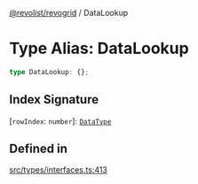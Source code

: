 [@revolist/revogrid](README.md) / DataLookup

# Type Alias: DataLookup

```ts
type DataLookup: {};
```

## Index Signature

 \[`rowIndex`: `number`\]: [`DataType`](TypeAlias.DataType.md)

## Defined in

[src/types/interfaces.ts:413](https://github.com/revolist/revogrid/blob/08de4537b2052abd86ff4eb5461780401e3c4fcb/src/types/interfaces.ts#L413)
